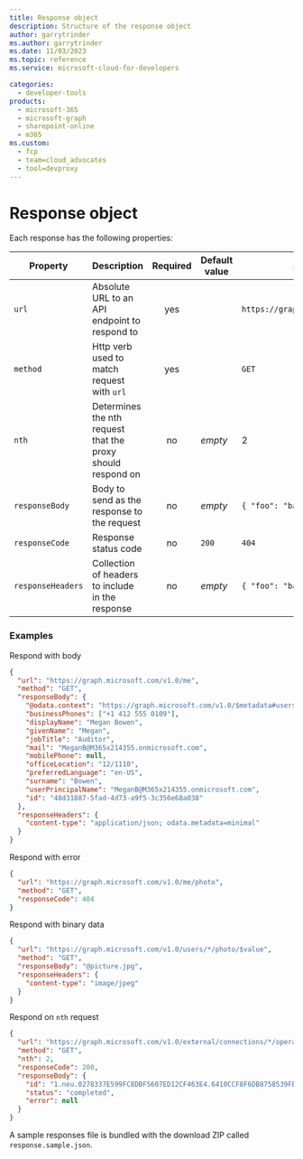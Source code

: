```yaml
---
title: Response object
description: Structure of the response object
author: garrytrinder
ms.author: garrytrinder
ms.date: 11/03/2023
ms.topic: reference
ms.service: microsoft-cloud-for-developers

categories:
  - developer-tools
products:
  - microsoft-365
  - microsoft-graph
  - sharepoint-online
  - m365
ms.custom:
  - fcp
  - team=cloud_advocates
  - tool=devproxy
---
```


# Response object

Each response has the following properties:

| Property          | Description                                                 | Required | Default value | Sample value                          |
| ----------------- | ----------------------------------------------------------- | :------: | ------------- | ------------------------------------- |
| `url`             | Absolute URL to an API endpoint to respond to               |   yes    |               | `https://graph.microsoft.com/v1.0/me` |
| `method`          | Http verb used to match request with `url`   |   yes    |               | `GET`                                 |
| `nth`             | Determines the nth request that the proxy should respond on |    no    | _empty_       | 2                                     |
| `responseBody`    | Body to send as the response to the request                 |    no    | _empty_       | `{ "foo": "bar" }`                    |
| `responseCode`    | Response status code                                        |    no    | `200`         | `404`                                 |
| `responseHeaders` | Collection of headers to include in the response            |    no    | _empty_       | `{ "foo": "bar" }`                    |

### Examples

Respond with body

```json
{
  "url": "https://graph.microsoft.com/v1.0/me",
  "method": "GET",
  "responseBody": {
    "@odata.context": "https://graph.microsoft.com/v1.0/$metadata#users/$entity",
    "businessPhones": ["+1 412 555 0109"],
    "displayName": "Megan Bowen",
    "givenName": "Megan",
    "jobTitle": "Auditor",
    "mail": "MeganB@M365x214355.onmicrosoft.com",
    "mobilePhone": null,
    "officeLocation": "12/1110",
    "preferredLanguage": "en-US",
    "surname": "Bowen",
    "userPrincipalName": "MeganB@M365x214355.onmicrosoft.com",
    "id": "48d31887-5fad-4d73-a9f5-3c356e68a038"
  },
  "responseHeaders": {
    "content-type": "application/json; odata.metadata=minimal"
  }
}
```

Respond with error

```json
{
  "url": "https://graph.microsoft.com/v1.0/me/photo",
  "method": "GET",
  "responseCode": 404
}
```

Respond with binary data

```json
{
  "url": "https://graph.microsoft.com/v1.0/users/*/photo/$value",
  "method": "GET",
  "responseBody": "@picture.jpg",
  "responseHeaders": {
    "content-type": "image/jpeg"
  }
}
```

Respond on `nth` request

```json
{
  "url": "https://graph.microsoft.com/v1.0/external/connections/*/operations/*",
  "method": "GET",
  "nth": 2,
  "responseCode": 200,
  "responseBody": {
    "id": "1.neu.0278337E599FC8DBF5607ED12CF463E4.6410CCF8F6DB8758539FB58EB56BF8DC",
    "status": "completed",
    "error": null
  }
}
```

A sample responses file is bundled with the download ZIP called `response.sample.json`.
